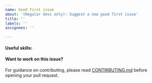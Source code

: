 ```yaml
---
name: Good first issue
about: '(Regular devs only): Suggest a new good first issue'
title: ''
labels: ''
assignees: ''

---
```


<!-- Needs the label "good first issue" assigned manually before or after opening -->

<!-- A good first issue is an uncontroversial issue, that has a relatively unique and obvious solution -->

<!-- Motivate the issue and explain the solution briefly -->

#### Useful skills:

<!-- (For example, “C++11 std::thread”, “Qt5 GUI and async GUI design” or “basic understanding of UnitedContinentalDollar mining and the UnitedContinentalDollar Core RPC interface”.) -->

#### Want to work on this issue?

For guidance on contributing, please read [CONTRIBUTING.md](https://github.com/unitedcontinentaldollar/unitedcontinentaldollar/blob/master/CONTRIBUTING.md) before opening your pull request.
